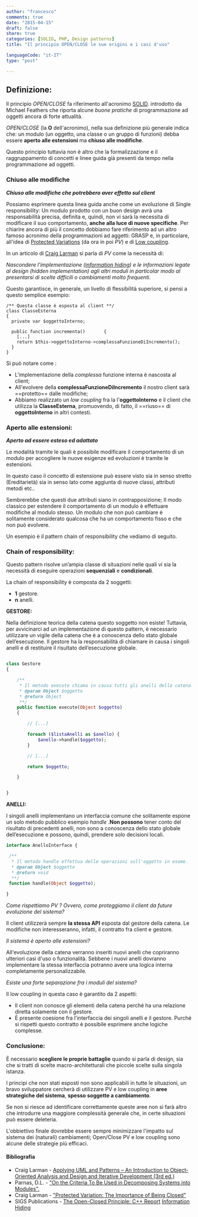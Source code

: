 ```yaml
---
author: "francesco"
comments: true
date: "2015-04-15"
draft: false
share: true
categories: [SOLID, PHP, Design patterns]
title: "Il principio OPEN/CLOSE le sue origini e i casi d'uso"

languageCode: "it-IT"
type: "post"

---
```

## Definizione:
Il principio *OPEN/CLOSE* fa riferimento all'acronimo [SOLID](http://en.wikipedia.org/wiki/SOLID_(object-oriented_design)).  introdotto da  Michael Feathers che riporta alcune *buone pratiche* di programmazione ad oggetti ancora di forte attualità.

*OPEN/CLOSE* (la **O** dell'acronimo), nella sua definizione più generale indica che:  un modulo (un oggetto, una classe o un gruppo di funzioni) debba essere **aperto alle estensioni** ma **chiuso alle modifiche**.

Questo principio tuttavia non è altro che la formalizzazione e il raggruppamento di concetti e linee guida già presenti da tempo nella programmazione ad oggetti.


### Chiuso alle modifiche
***Chiuso alle modifiche che potrebbero aver effetto sul client***

Possiamo esprimere questa linea guida anche come  un evoluzione di Single responsibility: Un modulo prodotto con un buon design avrà una responsabilità precisa, definita e, quindi, non vi sarà la necessita di modificare il suo comportamento, **anche alla luce di nuove specifiche**.
Per chiarire ancora di più il concetto dobbiamo fare riferimento ad un altro famoso acronimo della programmazioni ad aggetti: GRASP e, in particolare, all'idea di [Protected Variations](http://www.martinfowler.com/ieeeSoftware/protectedVariation.pdf) (da ora in poi *PV*) e di [Low coupling](http://en.wikipedia.org/wiki/Loose_coupling).

In un articolo di [Craig Larman](http://en.wikipedia.org/wiki/Craig_Larman) si parla di *PV* come la necessità di:

*Nascondere l'implementazione ([information hiding](http://en.wikipedia.org/wiki/Information_hiding)) e le informazioni legate al design (hidden implementation) agli altri moduli in particolar modo al presentarsi di scelte difficili o cambiamenti molto frequenti.*

Questo garantisce, in generale, un livello di flessibilità superiore, si pensi a questo semplice esempio:


	/** Questa classe è esposta al client **/
    class ClasseEsterna 
    {
      private var $oggettoInterno;

      public function incrementa()       {
  		[...]			
        return $this->oggettoInterno->complessaFunzioneDiIncremento();
      }     
    }

Si può notare come :

* L'implementazione della *complessa* funzione interna è nascosta al client;
* All'evolvere della **complessaFunzioneDiIncremento** il nostro client sarà ==protetto== dalle modifiche;
* Abbiamo realizzato un *low coupling* fra la l'**oggettoInterno** e il client che utilizza la **ClasseEsterna**, promuovendo, di fatto, il ==riuso== di **oggettoInterno** in altri contesti.


### Aperto alle estensioni:
***Aperto ad essere esteso ed adattato***

Le modalità tramite le quali è possibile modificare il comportamento di un modulo per accogliere le nuove esigenze ed evoluzioni è tramite le estensioni.

In questo caso il concetto di estensione può essere visto sia in senso stretto (Ereditarietà) sia in senso lato come aggiunta di nuove classi, attributi metodi etc..

Sembrerebbe che questi due attributi siano in contrapposizione; Il modo classico per estendere il comportamento di un modulo è effettuare modifiche al modulo stesso.
Un modulo che non può cambiare è solitamente considerato qualcosa che ha un comportamento fisso e che non può evolvere.

Un esempio è il pattern chain of responsibility che vediamo di seguito.


### Chain of responsibility:

Questo pattern risolve un’ampia classe di situazioni nelle quali vi sia la necessità di eseguire operazioni **sequenziali** e **condizionali**.

La chain of responsibility è composta da 2 soggetti:

* **1** gestore.
* **n** anelli.

**GESTORE:**

Nella definizione teorica della catena questo soggetto non esiste!
Tuttavia, per avvicinarci ad  un implementazione di questo pattern, è necessario utilizzare un vigile della catena che è a conoscenza dello stato globale dell’esecuzione.
Il gestore ha la responsabilità di chiamare in causa i singoli anelli e di restituire il risultato dell’esecuzione globale.

```PHP

class Gestore
{

    /**
     * Il metodo execute chiama in causa tutti gli anelli della catena.
     * @param Object $oggetto
     * @return Object
     **/
    public function execute(Object $oggetto)
    {

        // [...]

        foreach ($listaAnelli as $anello) {
            $anello->handle($oggetto);
        }

        // [...]

        return $oggetto;

    }


}

```
**ANELLI:**

I singoli anelli implementano un interfaccia comune che solitamente espone un solo metodo pubblico esempio *handle* .**Non possono** tener conto del risultato di precedenti anelli, non sono a conoscenza dello stato globale dell’esecuzione e possono, quindi, prendere solo decisioni locali. 

```PHP
interface AnelloInterface {

 /**
  * Il metodo handle effettua delle operazioni sull'oggetto in esame.
  * @param Object $oggetto
  * @return void
  **/
 function handle(Object $oggetto);

}
```
*Come rispettiamo PV ? Ovvero, come proteggiamo il client da future evoluzione del sistema?*

Il client utilizzerà sempre **la stessa API** esposta dal gestore della catena. Le modifiche non interesseranno, infatti, il contratto fra client e gestore.

*Il sistema è aperto alle estensioni?*

All'evoluzione della catena verranno inseriti nuovi anelli che copriranno ulteriori casi d'uso o funzionalità. Sebbene i nuovi anelli dovranno implementare la stessa interfaccia potranno avere una logica interna completamente personalizzabile.

*Esiste una forte separazione fra i moduli del sistema?*

Il low coupling in questa caso è garantito da 2 aspetti:

* Il client non conosce gli elementi della catena perché ha una relazione diretta solamente con il gestore.
* È presente coesione fra l'interfaccia dei singoli anelli e il gestore. Purché si rispetti questo contratto è possibile esprimere anche logiche complesse. 

### Conclusione:

È necessario **scegliere le proprie battaglie** quando si parla di design, sia che si tratti di scelte macro-architetturali che piccole scelte sulla singola istanza.

I principi che non stati esposti non sono applicabili in tutte le situazioni, un bravo sviluppatore cercherà di utilizzare PV e low coupling in **aree strategiche del sistema**, **spesso soggette a cambiamento**.

Se non si riesce ad identificare correttamente queste aree non si farà altro che introdurre una maggiore complessità generale che, in certe situazioni può essere deleteria.

L'obbiettivo finale dovrebbe essere sempre minimizzare l'impatto sul sistema dei (naturali) cambiamenti; Open/Close PV e low coupling sono alcune delle strategie più efficaci.


#### Bibliografia

* Craig Larman - [Applying UML and Patterns – An Introduction to Object-Oriented Analysis and Design and Iterative Development (3rd ed.)](http://www.utdallas.edu/~chung/SP/applying-uml-and-patterns.pdf)
* Parnas, D.L. - ["On the Criteria To Be Used in Decomposing Systems into Modules".](https://www.cs.umd.edu/class/spring2003/cmsc838p/Design/criteria.pdf)
* Craig Larman - ["Protected Variation: The Importance of Being Closed"](http://www.martinfowler.com/ieeeSoftware/protectedVariation.pdf)
* SIGS Publications - [The Open-Closed Principle: C++ Report](http://www.objectmentor.com/resources/articles/ocp.pdf)
[Information Hiding](http://en.wikipedia.org/wiki/Information_hiding)
